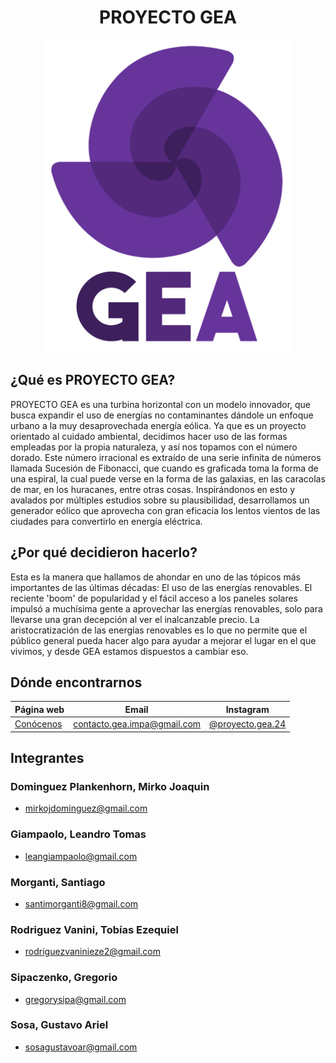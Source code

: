 <div align="center">

# PROYECTO GEA

<img src="/gea-docs/gea-logos/GEA logo texto recortado.png" height="500" width="391"/>

</div>

## ¿Qué es PROYECTO GEA?

PROYECTO GEA es una turbina horizontal con un modelo innovador, que busca expandir el uso de energías no contaminantes dándole un enfoque urbano a la muy desaprovechada energía eólica. Ya que es un proyecto orientado al cuidado ambiental, decidimos hacer uso de las formas empleadas por la propia naturaleza, y así nos topamos con el número dorado. Este número irracional es extraído de una serie infinita de números llamada Sucesión de Fibonacci, que cuando es graficada toma la forma de una espiral, la cual puede verse en la forma de las galaxias, en las caracolas de mar, en los huracanes, entre otras cosas. Inspirándonos en esto y avalados por múltiples estudios sobre su plausibilidad, desarrollamos un generador eólico que aprovecha con gran eficacia los lentos vientos de las ciudades para convertirlo en energía eléctrica.

## ¿Por qué decidieron hacerlo?

Esta es la manera que hallamos de ahondar en uno de las tópicos más importantes de las últimas décadas: El uso de las energías renovables. El reciente 'boom' de popularidad y el fácil acceso a los paneles solares impulsó a muchísima gente a aprovechar las energías renovables, solo para llevarse una gran decepción al ver el inalcanzable precio. La aristocratización de las energías renovables es lo que no permite que el público general pueda hacer algo para ayudar a mejorar el lugar en el que vivimos, y desde GEA estamos dispuestos a cambiar eso.

## Dónde encontrarnos

<div align="center">

| Página web | Email | Instagram |
|------------|-------|-----------|
|[Conócenos](https://gea-impatrq.web.app/)|contacto.gea.impa@gmail.com|[@proyecto.gea.24](https://www.instagram.com/proyecto.gea.24/)|

</div>

## Integrantes
 ### Dominguez Plankenhorn, Mirko Joaquin
 - mirkojdominguez@gmail.com
 ### Giampaolo, Leandro Tomas
 - leangiampaolo@gmail.com
 ### Morganti, Santiago
 - santimorganti8@gmail.com
 ### Rodriguez Vanini, Tobías Ezequiel
 - rodriguezvaninieze2@gmail.com
 ### Sipaczenko, Gregorio
 - gregorysipa@gmail.com
 ### Sosa, Gustavo Ariel
 - sosagustavoar@gmail.com
